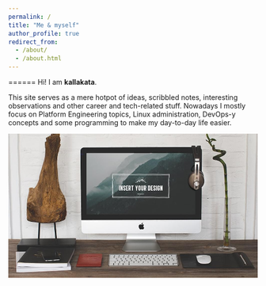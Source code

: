 ```yaml
---
permalink: /
title: "Me & myself"
author_profile: true
redirect_from: 
  - /about/
  - /about.html
---
```

======
Hi! I am **kallakata**.  

This site serves as a mere hotpot of ideas, scribbled notes, interesting observations and other career and tech-related stuff. Nowadays I mostly focus on Platform Engineering topics, Linux administration, DevOps-y concepts and some programming to make my day-to-day life easier.

![Say hello!](/images/foo-bar-identity.jpg)